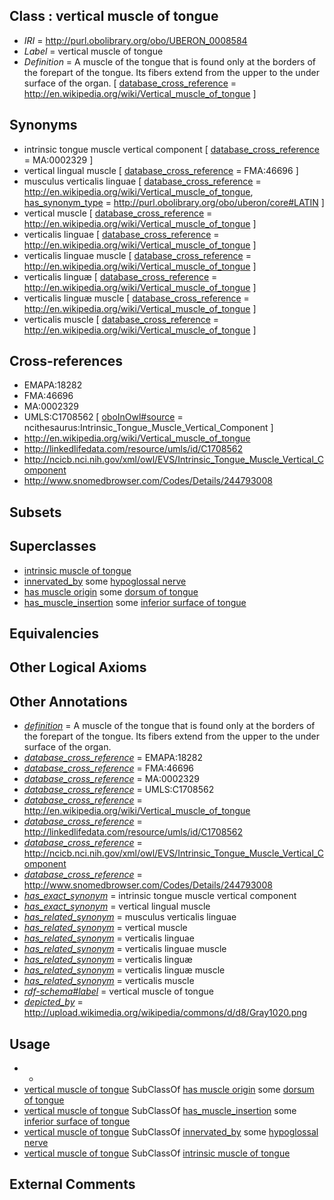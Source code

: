 
## Class : vertical muscle of tongue

 * *IRI* = http://purl.obolibrary.org/obo/UBERON_0008584
 * *Label* = vertical muscle of tongue
 * *Definition* = A muscle of the tongue that is found only at the borders of the forepart of the tongue. Its fibers extend from the upper to the under surface of the organ. [ [database_cross_reference](../../ef/oboInOwl#hasDbXref.md) = http://en.wikipedia.org/wiki/Vertical_muscle_of_tongue ]

## Synonyms

 * intrinsic tongue muscle vertical component [ [database_cross_reference](../../ef/oboInOwl#hasDbXref.md) = MA:0002329 ]
 * vertical lingual muscle [ [database_cross_reference](../../ef/oboInOwl#hasDbXref.md) = FMA:46696 ]
 * musculus verticalis linguae [ [database_cross_reference](../../ef/oboInOwl#hasDbXref.md) = http://en.wikipedia.org/wiki/Vertical_muscle_of_tongue, [has_synonym_type](../../pe/oboInOwl#hasSynonymType.md) = http://purl.obolibrary.org/obo/uberon/core#LATIN ]
 * vertical muscle [ [database_cross_reference](../../ef/oboInOwl#hasDbXref.md) = http://en.wikipedia.org/wiki/Vertical_muscle_of_tongue ]
 * verticalis linguae [ [database_cross_reference](../../ef/oboInOwl#hasDbXref.md) = http://en.wikipedia.org/wiki/Vertical_muscle_of_tongue ]
 * verticalis linguae muscle [ [database_cross_reference](../../ef/oboInOwl#hasDbXref.md) = http://en.wikipedia.org/wiki/Vertical_muscle_of_tongue ]
 * verticalis linguæ [ [database_cross_reference](../../ef/oboInOwl#hasDbXref.md) = http://en.wikipedia.org/wiki/Vertical_muscle_of_tongue ]
 * verticalis linguæ muscle [ [database_cross_reference](../../ef/oboInOwl#hasDbXref.md) = http://en.wikipedia.org/wiki/Vertical_muscle_of_tongue ]
 * verticalis muscle [ [database_cross_reference](../../ef/oboInOwl#hasDbXref.md) = http://en.wikipedia.org/wiki/Vertical_muscle_of_tongue ]

## Cross-references

 * EMAPA:18282
 * FMA:46696
 * MA:0002329
 * UMLS:C1708562 [ [oboInOwl#source](../../ce/oboInOwl#source.md) = ncithesaurus:Intrinsic_Tongue_Muscle_Vertical_Component ]
 * http://en.wikipedia.org/wiki/Vertical_muscle_of_tongue
 * http://linkedlifedata.com/resource/umls/id/C1708562
 * http://ncicb.nci.nih.gov/xml/owl/EVS/Intrinsic_Tongue_Muscle_Vertical_Component
 * http://www.snomedbrowser.com/Codes/Details/244793008

## Subsets


## Superclasses

 * [intrinsic muscle of tongue](../../UBERON/76/UBERON_0001576.md)
 * [innervated_by](../../RO/05/RO_0002005.md) some [hypoglossal nerve](../../UBERON/50/UBERON_0001650.md)
 * [has muscle origin](../../RO/72/RO_0002372.md) some [dorsum of tongue](../../UBERON/71/UBERON_0009471.md)
 * [has_muscle_insertion](../../RO/73/RO_0002373.md) some [inferior surface of tongue](../../UBERON/73/UBERON_0007373.md)

## Equivalencies


## Other Logical Axioms


## Other Annotations

 * *[definition](../../IAO/15/IAO_0000115.md)* = A muscle of the tongue that is found only at the borders of the forepart of the tongue. Its fibers extend from the upper to the under surface of the organ.
 * *[database_cross_reference](../../ef/oboInOwl#hasDbXref.md)* = EMAPA:18282
 * *[database_cross_reference](../../ef/oboInOwl#hasDbXref.md)* = FMA:46696
 * *[database_cross_reference](../../ef/oboInOwl#hasDbXref.md)* = MA:0002329
 * *[database_cross_reference](../../ef/oboInOwl#hasDbXref.md)* = UMLS:C1708562
 * *[database_cross_reference](../../ef/oboInOwl#hasDbXref.md)* = http://en.wikipedia.org/wiki/Vertical_muscle_of_tongue
 * *[database_cross_reference](../../ef/oboInOwl#hasDbXref.md)* = http://linkedlifedata.com/resource/umls/id/C1708562
 * *[database_cross_reference](../../ef/oboInOwl#hasDbXref.md)* = http://ncicb.nci.nih.gov/xml/owl/EVS/Intrinsic_Tongue_Muscle_Vertical_Component
 * *[database_cross_reference](../../ef/oboInOwl#hasDbXref.md)* = http://www.snomedbrowser.com/Codes/Details/244793008
 * *[has_exact_synonym](../../ym/oboInOwl#hasExactSynonym.md)* = intrinsic tongue muscle vertical component
 * *[has_exact_synonym](../../ym/oboInOwl#hasExactSynonym.md)* = vertical lingual muscle
 * *[has_related_synonym](../../ym/oboInOwl#hasRelatedSynonym.md)* = musculus verticalis linguae
 * *[has_related_synonym](../../ym/oboInOwl#hasRelatedSynonym.md)* = vertical muscle
 * *[has_related_synonym](../../ym/oboInOwl#hasRelatedSynonym.md)* = verticalis linguae
 * *[has_related_synonym](../../ym/oboInOwl#hasRelatedSynonym.md)* = verticalis linguae muscle
 * *[has_related_synonym](../../ym/oboInOwl#hasRelatedSynonym.md)* = verticalis linguæ
 * *[has_related_synonym](../../ym/oboInOwl#hasRelatedSynonym.md)* = verticalis linguæ muscle
 * *[has_related_synonym](../../ym/oboInOwl#hasRelatedSynonym.md)* = verticalis muscle
 * *[rdf-schema#label](../../el/rdf-schema#label.md)* = vertical muscle of tongue
 * *[depicted_by](../../depicted/by/depicted_by.md)* = http://upload.wikimedia.org/wikipedia/commons/d/d8/Gray1020.png

## Usage

 * -
 * [vertical muscle of tongue](../../UBERON/84/UBERON_0008584.md) SubClassOf [has muscle origin](../../RO/72/RO_0002372.md) some [dorsum of tongue](../../UBERON/71/UBERON_0009471.md)
 * [vertical muscle of tongue](../../UBERON/84/UBERON_0008584.md) SubClassOf [has_muscle_insertion](../../RO/73/RO_0002373.md) some [inferior surface of tongue](../../UBERON/73/UBERON_0007373.md)
 * [vertical muscle of tongue](../../UBERON/84/UBERON_0008584.md) SubClassOf [innervated_by](../../RO/05/RO_0002005.md) some [hypoglossal nerve](../../UBERON/50/UBERON_0001650.md)
 * [vertical muscle of tongue](../../UBERON/84/UBERON_0008584.md) SubClassOf [intrinsic muscle of tongue](../../UBERON/76/UBERON_0001576.md)

## External Comments


